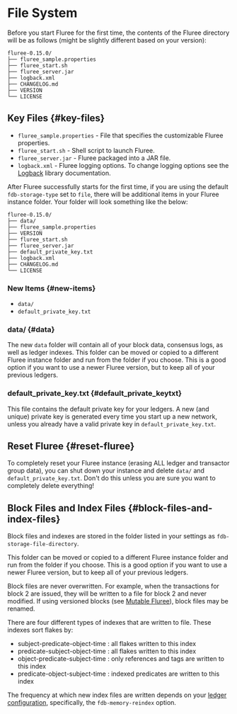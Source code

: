 # File System

Before you start Fluree for the first time, the contents of the Fluree directory
will be as follows (might be slightly different based on your version):

```all
fluree-0.15.0/
├── fluree_sample.properties
├── fluree_start.sh
├── fluree_server.jar
├── logback.xml
├── CHANGELOG.md
├── VERSION
└── LICENSE
```

## Key Files {#key-files}

* `fluree_sample.properties` - File that specifies the customizable Fluree properties.
* `fluree_start.sh` - Shell script to launch Fluree.
* `fluree_server.jar` - Fluree packaged into a JAR file.
* `logback.xml` - Fluree logging options. To change logging options see the
  [Logback](http://logback.qos.ch/) library documentation.

After Fluree successfully starts for the first time, if you are using the default
`fdb-storage-type` set to `file`, there will be additional items in your Fluree
instance folder. Your folder will look something like the below:

```all
fluree-0.15.0/
├── data/
├── fluree_sample.properties
├── VERSION
├── fluree_start.sh
├── fluree_server.jar
├── default_private_key.txt
├── logback.xml
├── CHANGELOG.md
└── LICENSE
```

### New Items {#new-items}

* `data/`
* `default_private_key.txt`

### data/ {#data}

The new `data` folder will contain all of your block data, consensus logs, as well
as ledger indexes. This folder can be moved or copied to a different Fluree instance
folder and run from the folder if you choose. This is a good option if you want
to use a newer Fluree version, but to keep all of your previous ledgers.

### default_private_key.txt {#default_private_keytxt}

This file contains the default private key for your ledgers. A new (and unique)
private key is generated every time you start up a new network, unless you already
have a valid private key in `default_private_key.txt`.

## Reset Fluree {#reset-fluree}

To completely reset your Fluree instance (erasing ALL ledger and transactor group
data), you can shut down your instance and delete `data/` and `default_private_key.txt`.
Don't do this unless you are sure you want to completely delete everything!

## Block Files and Index Files {#block-files-and-index-files}

Block files and indexes are stored in the folder listed in your settings as `fdb-storage-file-directory`.

This folder can be moved or copied to a different Fluree instance folder and run
from the folder if you choose. This is a good option if you want to use a newer
Fluree version, but to keep all of your previous ledgers.

Block files are never overwritten. For example, when the transactions for block
2 are issued, they will be written to a file for block 2 and never modified. If
using versioned blocks (see [Mutable Fluree](/concepts/infrastructure/mutability.md)),
block files may be renamed.

There are four different types of indexes that are written to file. These indexes
sort flakes by:

* subject-predicate-object-time : all flakes written to this index
* predicate-subject-object-time : all flakes written to this index
* object-predicate-subject-time : only references and tags are written to this index
* predicate-object-subject-time : indexed predicates are written to this index

The frequency at which new index files are written depends on your
[ledger configuration](/overview/start/fluree_anywhere.md#config-options), specifically,
the `fdb-memory-reindex` option.
